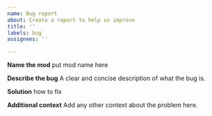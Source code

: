```yaml
---
name: Bug report
about: Create a report to help us improve
title: ''
labels: bug
assignees: ''

---
```


**Name the mod**
put mod name here

**Describe the bug**
A clear and concise description of what the bug is.

**Solution**
how to fix

**Additional context**
Add any other context about the problem here.
